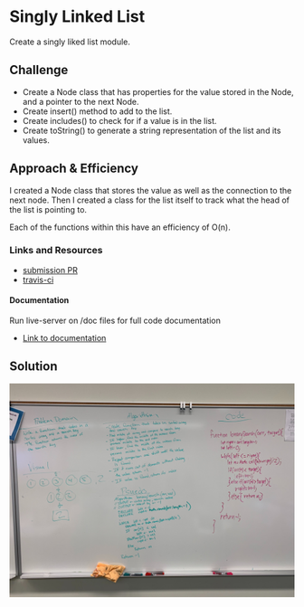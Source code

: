 # Singly Linked List

Create a singly liked list module.

## Challenge

- Create a Node class that has properties for the value stored in the Node, and a pointer to the next Node.
- Create insert() method to add to the list.
- Create includes() to check for if a value is in the list.
- Create toString() to generate a string representation of the list and its values.

## Approach & Efficiency
I created a Node class that stores the value as well as the connection to the next node. Then I created a class for the list itself to track what the head of the list is pointing to.

Each of the functions within this have an efficiency of O(n).

### Links and Resources
* [submission PR](https://github.com/tskyles-401-advanced-javascript/data-structures-and-algorithims/pull/3)
* [travis-ci](https://travis-ci.com/tskyles-401-advanced-javascript/data-structures-and-algorithims/builds/144101138)

#### Documentation
Run live-server on /doc files for full code documentation
* [Link to documentation](https://github.com/tskyles-401-advanced-javascript/data-structures-and-algorithims/tree/master/Data-Structures/LinkedList/docs)

## Solution

![](../../assets/03-arrayBinarySearch.jpg)
